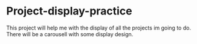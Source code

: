 # Project-display-practice
This project will help me with the display of all the projects im going to do. There will be a carousell with some display design.
